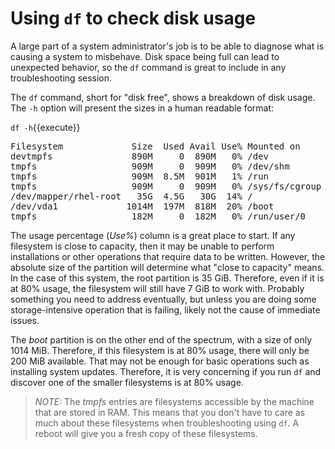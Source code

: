 # Using `df` to check disk usage

A large part of a system administrator's job is to be able to diagnose what
is causing a system to misbehave. Disk space being full can lead to unexpected
behavior, so the `df` command is great to include in any troubleshooting session.

The `df` command, short for "disk free", shows a breakdown of disk usage.
The `-h` option will present the sizes in a human readable format:

`df -h`{{execute}}

<pre class=file>
Filesystem             Size  Used Avail Use% Mounted on
devtmpfs               890M     0  890M   0% /dev
tmpfs                  909M     0  909M   0% /dev/shm
tmpfs                  909M  8.5M  901M   1% /run
tmpfs                  909M     0  909M   0% /sys/fs/cgroup
/dev/mapper/rhel-root   35G  4.5G   30G  14% /
/dev/vda1             1014M  197M  818M  20% /boot
tmpfs                  182M     0  182M   0% /run/user/0
</pre>

The usage percentage (_Use%_) column is a great place to start. If any filesystem
is close to capacity, then it may be unable to perform installations or other
operations that require data to be written. However, the absolute size of
the partition will determine what "close to capacity" means. In the case of this
system, the root partition is 35 GiB. Therefore, even if it is at 80% usage,
the filesystem will still have 7 GiB to work with. Probably something you
need to address eventually, but unless you are doing some storage-intensive
operation that is failing, likely not the cause of immediate issues.

The _boot_ partition is on the other end of the spectrum, with a size of
only 1014 MiB. Therefore, if this filesystem is at 80% usage, there will only
be 200 MiB available. That may not be enough for basic operations such as installing
system updates. Therefore, it is very concerning if you run `df` and discover
one of the smaller filesystems is at 80% usage.

>_NOTE:_ The _tmpfs_ entries are filesystems accessible by the machine that are stored
in RAM. This means that you don't have to care as much about these filesystems
when troubleshooting using `df`. A reboot will give you a fresh copy of these
filesystems. 
